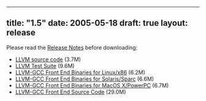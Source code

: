 
---
title: "1.5"
date: 2005-05-18
draft: true
layout: release
---

Please read the [Release Notes](/1.5/docs/ReleaseNotes.html) before
downloading:
* [LLVM source code](/1.5/llvm-1.5.tar.gz) (3.7M)
* [LLVM Test Suite](/1.5/llvm-test-1.5.tar.gz) (9.6M)
* [LLVM-GCC Front End Binaries for Linux/x86](/1.5/cfrontend-1.5.i686-redhat-linux-gnu.tar.gz) (6.2M)
* [LLVM-GCC Front End Binaries for Solaris/Sparc](/1.5/cfrontend-1.5.sparc-sun-solaris2.8.tar.gz) (6.6M)
* [LLVM-GCC Front End Binaries for MacOS X/PowerPC](/1.5/cfrontend-1.5.powerpc-apple-darwin7.8.0.tar.gz) (6.7M)
* [LLVM-GCC Front End Source Code](/1.5/cfrontend-1.5.source.tar.gz) (29.0M)


